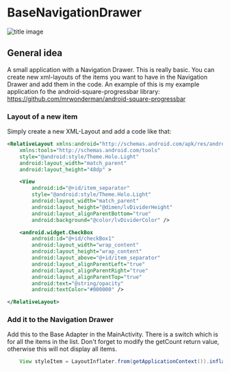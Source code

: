BaseNavigationDrawer
====================

![title image](https://googledrive.com/host/0BwESwPCuXtw7eExwSFVLQkR2TTg/20130811_172720.jpg)

## General idea
A small application with a Navigation Drawer. This is really basic. You can create new xml-layouts of the items you want to have in the Navigation Drawer and add them in the code. An example of this is my example application fo the android-square-progressbar library: https://github.com/mrwonderman/android-square-progressbar

### Layout of a new item
Simply create a new XML-Layout and add a code like that:
```xml
<RelativeLayout xmlns:android="http://schemas.android.com/apk/res/android"
    xmlns:tools="http://schemas.android.com/tools"
    style="@android:style/Theme.Holo.Light"
    android:layout_width="match_parent"
    android:layout_height="48dp" >

    <View
        android:id="@+id/item_separator"
        style="@android:style/Theme.Holo.Light"
        android:layout_width="match_parent"
        android:layout_height="@dimen/lvDividerHeight"
        android:layout_alignParentBottom="true"
        android:background="@color/lvDividerColor" />

    <android.widget.CheckBox
        android:id="@+id/checkBox1"
        android:layout_width="wrap_content"
        android:layout_height="wrap_content"
        android:layout_above="@+id/item_separator"
        android:layout_alignParentLeft="true"
        android:layout_alignParentRight="true"
        android:layout_alignParentTop="true"
        android:text="@string/opacity"
        android:textColor="#000000" />

</RelativeLayout>
```
### Add it to the Navigation Drawer

Add this to the Base Adapter in the MainActivity. There is a switch which is for all the items in the list. Don't forget to modify the getCount return value, otherwise this will not display all items.
```java
	View styleItem = LayoutInflater.from(getApplicationContext()).inflate(R.layout.lv_style, parent, false);
```
